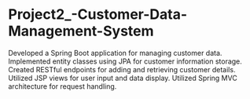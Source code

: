 # Project2_-Customer-Data-Management-System
Developed a Spring Boot application for managing customer data. Implemented entity  classes using JPA for customer information storage. Created RESTful endpoints for adding and retrieving  customer details. Utilized JSP views for user input and data display. Utilized Spring MVC architecture for  request handling.
